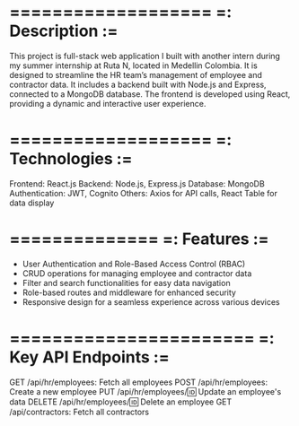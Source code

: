 ===================
=: Description :=
===================
This project is full-stack web application I built with another intern during my summer internship at Ruta N, located in Medellin Colombia. It is designed to streamline the HR team’s 
management of employee and contractor data. It includes a backend built with Node.js and Express, connected to a MongoDB database. The frontend is developed using React, providing a 
dynamic and interactive user experience.

===================
=: Technologies :=
===================
Frontend: React.js
Backend: Node.js, Express.js
Database: MongoDB
Authentication: JWT, Cognito
Others: Axios for API calls, React Table for data display

==============
=: Features :=
==============
- User Authentication and Role-Based Access Control (RBAC)
- CRUD operations for managing employee and contractor data
- Filter and search functionalities for easy data navigation
- Role-based routes and middleware for enhanced security
- Responsive design for a seamless experience across various devices

=======================
=: Key API Endpoints :=
=======================
GET /api/hr/employees: Fetch all employees
POST /api/hr/employees: Create a new employee
PUT /api/hr/employees/:id: Update an employee's data
DELETE /api/hr/employees/:id: Delete an employee
GET /api/contractors: Fetch all contractors


